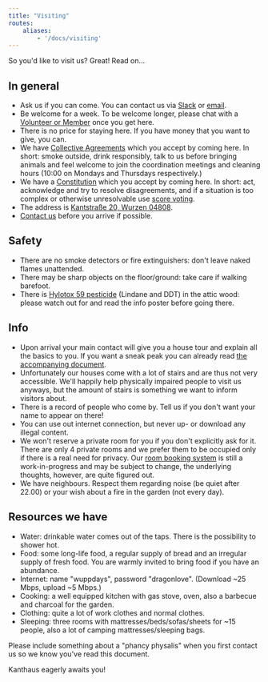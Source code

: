 ```yaml
---
title: "Visiting"
routes:
    aliases:
        - '/docs/visiting'
---
```


So you'd like to visit us? Great! Read on...

## In general
- Ask us if you can come. You can contact us via [Slack](https://slackin.yunity.org) or [email](mailto:info@kanthaus.online).
- Be welcome for a week. To be welcome longer, please chat with a [Volunteer or Member](/governance/kanthausers) once you get here.
- There is no price for staying here. If you have money that you want to give, you can.
- We have [Collective Agreements](/governance/collectiveagreements/) which you accept by coming here. In short: smoke outside, drink responsibly, talk to us before bringing animals and feel welcome to join the coordination meetings and cleaning hours (10:00 on Mondays and Thursdays respectively.)
- We have a [Constitution](/governance/constitution) which you accept by coming here. In short: act, acknowledge and try to resolve disagreements, and if a situation is too complex or otherwise unresolvable use [score voting](/governance/constitution/#8c-score-voting).
- The address is [Kantstraße 20, Wurzen 04808](https://www.openstreetmap.org/search?query=20%20kantstrasse%20wurzen#map=19/51.36711/12.74075&layers=N).
- [Contact us](/contact/) before you arrive if possible.

## Safety
- There are no smoke detectors or fire extinguishers: don't leave naked flames unattended.
- There may be sharp objects on the floor/ground: take care if walking barefoot.
- There is [Hylotox 59 pesticide](https://de.wikipedia.org/wiki/Hylotox) (Lindane and DDT) in the attic wood: please watch out for and read the info poster before going there.

## Info
- Upon arrival your main contact will give you a house tour and explain all the basics to you. If you want a sneak peak you can already read [the accompanying document](visiTour).
- Unfortunately our houses come with a lot of stairs and are thus not very accessible. We'll happily help physically impaired people to visit us anyways, but the amount of stairs is something we want to inform visitors about.
- There is a record of people who come by. Tell us if you don't want your name to appear on there!
- You can use out internet connection, but never up- or download any illegal content.
- We won't reserve a private room for you if you don't explicitly ask for it. There are only 4 private rooms and we prefer them to be occupied only if there is a real need for privacy. Our [room booking system](https://gitlab.com/kanthaus/kanthaus-public/blob/master/drafts/privateRoomBooking.md) is still a work-in-progress and may be subject to change, the underlying thoughts, however, are quite figured out.
- We have neighbours. Respect them regarding noise (be quiet after 22.00) or your wish about a fire in the garden (not every day).

## Resources we have
- Water: drinkable water comes out of the taps. There is the possibility to shower hot.
- Food: some long-life food, a regular supply of bread and an irregular supply of fresh food. You are warmly invited to bring food if you have an abundance.
- Internet: name "wuppdays", password "dragonlove". (Download ~25 Mbps, upload ~5 Mbps.)
- Cooking: a well equipped kitchen with gas stove, oven, also a barbecue and charcoal for the garden.
- Clothing: quite a lot of work clothes and normal clothes.
- Sleeping: three rooms with mattresses/beds/sofas/sheets for ~15 people, also a lot of camping mattresses/sleeping bags.

Please include something about a "phancy physalis" when you first contact us so we know you've read this document.

Kanthaus eagerly awaits you!
